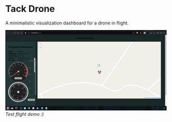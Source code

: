 # Tack Drone

A minimalistic visualization dashboard for a drone in flight.

![Screenshot of the webview](public/images/demo/demo.png)
_Test flight demo :)_
